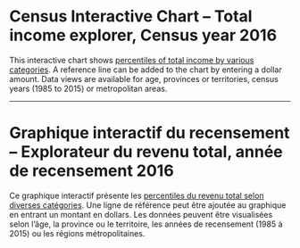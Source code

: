 # Census Interactive Chart – Total income explorer, Census year 2016 #

This interactive chart shows [percentiles of total income by various categories](http://www12.statcan.gc.ca/census-recensement/2016/dp-pd/dv-vd/inc-rev/index-eng.cfm).
A reference line can be added to the chart by entering a dollar amount. Data
views are available for age, provinces or territories, census years (1985 to 2015)
or metropolitan areas.

-------------------------------------------------------------------

# Graphique interactif du recensement – Explorateur du revenu total, année de recensement 2016 #

Ce graphique interactif présente les [percentiles du revenu total selon diverses catégories](http://www12.statcan.gc.ca/census-recensement/2016/dp-pd/dv-vd/inc-rev/index-fra.cfm).
Une ligne de référence peut être ajoutée au graphique en entrant un montant en
dollars. Les données peuvent être visualisées selon l’âge, la province ou le
territoire, les années de recensement (1985 à 2015) ou les régions métropolitaines.
